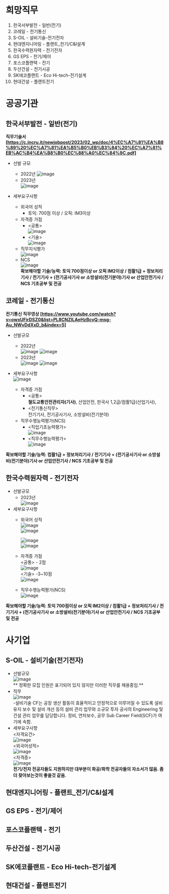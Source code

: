 # 희망직무
1. 한국서부발전 - 일반(전기)
2. 코레일 - 전기통신
3. S-OIL - 설비기술-전기전자
4. 현대엔지니어링 - 플랜트_전기/C&I설계
5. 한국수력원자력 - 전기전자
6. GS EPS - 전기/제어
7. 포스코플랜텍 - 전기
8. 두산건설 - 전기시공
9. SK에코플랜트 - Eco Hi-tech-전기설계
10. 현대건설 - 플랜트전기  
    
# 공공기관  

## 한국서부발전 - 일반(전기)  
**직무기술서[https://c.incru.it/newjobpost/2023/02_wp/doc/4%EC%A7%81%EA%B8%89%20%EC%A7%81%EA%B5%B0%EB%B3%84%20%EC%A7%81%EB%AC%B4%EA%B8%B0%EC%88%A0%EC%84%9C.pdf]**
* 선발 규모  
  * 2022년
    ![image](https://github.com/nice2000rice/C-study/assets/144098833/f681bcfa-c296-4243-954f-b89ff0e4f042)
  * 2023년  
    ![image](https://github.com/nice2000rice/C-study/assets/144098833/a526ed03-0ab7-43d0-87e4-14d9e036850d)
    
* 세부요구사항  
    * 외국어 성적  
      -  토익: 700점 이상 / 오픽: IM3이상  
    * 자격증 가점  
      - <공통>  
        ![image](https://github.com/nice2000rice/C-study/assets/144098833/d705f431-485c-404f-9053-8898712f4171)  
      - <기술>  
        ![image](https://github.com/nice2000rice/C-study/assets/144098833/e1d9601b-76fa-422b-be06-752304806f1b)
    * 직무지식평가  
        ![image](https://github.com/nice2000rice/C-study/assets/144098833/6ac38630-1a19-49a9-8028-5a1d8f4fac61)
    * NCS  
        ![image](https://github.com/nice2000rice/C-study/assets/144098833/331c003e-0e62-40e9-8184-88f4feeeef04)  
**확보해야할 기술/능력: 토익 700점이상 or 오픽 IM2이상 / 컴활1급 + 정보처리기사 / 전기기사 + (전기공사기사 or 소방설비(전기분야)기사 or 산업안전기사 / NCS 기초공부 및 전공**

## 코레일 - 전기통신  
**전기통신 직무영상 [https://www.youtube.com/watch?v=owxUFirDSZ0&list=PL8CNZILAeHzBcvQ-msg-Au_NWvDdXxD_b&index=5]**
* 선발규모
  * 2022년  
    ![image](https://github.com/nice2000rice/C-study/assets/144098833/8e63944e-851c-4728-9c8d-c9e0ccb8c575)
    ![image](https://github.com/nice2000rice/C-study/assets/144098833/d5d6f065-d098-4d86-aa61-5ba66d180c28)  
  * 2023년  
    ![image](https://github.com/nice2000rice/C-study/assets/144098833/eafee80e-b50f-4ba9-bfef-babcf2dae941)
    ![image](https://github.com/nice2000rice/C-study/assets/144098833/4fdf0687-93b3-4ff2-83d7-31afc0d32c22)

* 세부요구사항  
  ![image](https://github.com/nice2000rice/C-study/assets/144098833/818588a9-7151-40b8-a8f4-2b7ecf8825a7)  
  * 자격증 가점  
    - <공통>  
      **철도교통안전관리자(기사)**, 산업안전, 한국사 1,2급/컴활1급(산업기사), 
    - <전기통신직무>  
      전기기사, 전기공사기사, 소방설비(전기분야)  
  * 직무수행능력평가(NCS)  
    - <직업기초능력평가>  
      ![image](https://github.com/nice2000rice/C-study/assets/144098833/e7f13104-dbf8-4c16-a345-2965ff27b182)
    - <직무수행능력평가>  
      ![image](https://github.com/nice2000rice/C-study/assets/144098833/2c0e7778-9909-46f9-94af-46fa9246e0bb)
      
**확보해야할 기술/능력: 컴활1급 + 정보처리기사 / 전기기사 + (전기공사기사 or 소방설비(전기분야)기사 or 산업안전기사 / NCS 기초공부 및 전공**  

## 한국수력원자력 - 전기전자
* 선발규모  
  * 2023년  
    ![image](https://github.com/nice2000rice/C-study/assets/144098833/975d5e3f-e7fa-4f8e-bcdb-0b7d53544ea3)
* 세부요구사항  
  * 외국어 성적  
    ![image](https://github.com/nice2000rice/C-study/assets/144098833/27c87a7c-e54d-41e7-bdbd-ab3c9f916f39)  
    ![image](https://github.com/nice2000rice/C-study/assets/144098833/6bb8589b-df90-48e5-8b09-f70a089bb705)  
  
    ![image](https://github.com/nice2000rice/C-study/assets/144098833/441f57cc-da0a-4d3b-a81c-f765c1c4bc0f)  
    ![image](https://github.com/nice2000rice/C-study/assets/144098833/eed13c12-839d-4b6a-b9ff-4ff9f8a64d41)  
    
  * 자격증 가점  
    <공통> - 2점  
    ![image](https://github.com/nice2000rice/C-study/assets/144098833/e09a4469-3c98-485e-8ec1-620e6818c132)  
    <기술> -3~10점  
    ![image](https://github.com/nice2000rice/C-study/assets/144098833/ac5e8411-65bf-4732-b0f2-81e875c38fcf)  
  * 직무수행능력평가(NCS)  
    ![image](https://github.com/nice2000rice/C-study/assets/144098833/15c14310-fea5-4e39-a32b-9a4b9b23936e)
    
**확보해야할 기술/능력: 토익 700점이상 or 오픽 IM2이상 / 컴활1급 + 정보처리기사 / 전기기사 + (전기공사기사 or 소방설비(전기분야)기사 or 산업안전기사 / NCS 기초공부 및 전공**  

# 사기업

## S-OIL - 설비기술(전기전자)  
* 선발규모  
  ![image](https://github.com/nice2000rice/C-study/assets/144098833/42ea3a4d-50c2-4cef-9a8d-87ece35d5a9e)  
 ** 정확한 모집 인원은 표기되어 있지 않지만 이러한 직무를 채용중임.**  
* 직무  
    ![image](https://github.com/nice2000rice/C-study/assets/144098833/0ce09ffa-afc7-460b-bdcb-20a2ba687e3b)  
    -설비기술 CF는 공장 생산 활동이 효율적이고 안정적으로 이루어질 수 있도록 설비 유지 보수 및 설비 개선 등의 설비 관리 업무와 소규모 투자 공사의 Engineering 및 건설 관리 업무를 담당합니다. 정비, 연차보수, 공무 Sub Career Field(SCF)가 여기에 속함.  
* 세부요구사항  
  <자격요건>  
  ![image](https://github.com/nice2000rice/C-study/assets/144098833/4d2f6d3c-1df2-46ea-830b-d4a1c99eae1d)  
  <외국어성적>  
  ![image](https://github.com/nice2000rice/C-study/assets/144098833/d8b6b04c-6d39-4fe8-897a-1afc1eae3e2c)  
  <자격증>  
  ![image](https://github.com/nice2000rice/C-study/assets/144098833/6de4482d-5b66-4aff-b933-dbfc1c6d1d95)  
**전기/전자 전공자들도 지원하지만 대부분이 화공/화학 전공자들의 자소서가 많음. 좀 더 찾아보는것이 좋을것 같음.**  
  
## 현대엔지니어링 - 플랜트_전기/C&I설계  

## GS EPS - 전기/제어  

## 포스코플랜텍 - 전기  

## 두산건설 - 전기시공  

## SK에코플랜트 - Eco Hi-tech-전기설계  

## 현대건설 - 플랜트전기  
